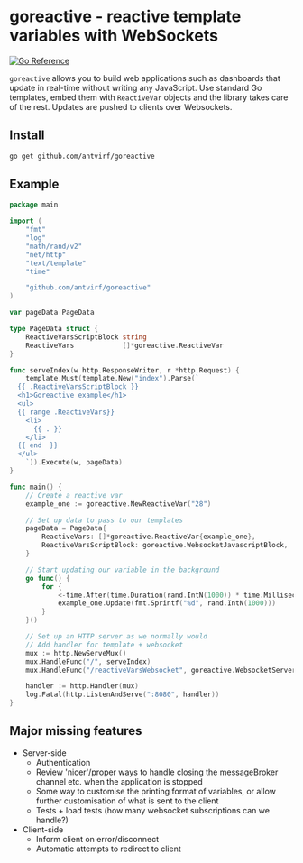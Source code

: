 # goreactive - reactive template variables with WebSockets

[![Go Reference](https://pkg.go.dev/badge/github.com/antvirf/goreactive.svg)](https://pkg.go.dev/github.com/antvirf/goreactive)

`goreactive` allows you to build web applications such as dashboards that update in real-time without writing any JavaScript. Use standard Go templates, embed them with `ReactiveVar` objects and the library takes care of the rest. Updates are pushed to clients over Websockets.


## Install

```bash
go get github.com/antvirf/goreactive
```

## Example

```go
package main

import (
	"fmt"
	"log"
	"math/rand/v2"
	"net/http"
	"text/template"
	"time"

	"github.com/antvirf/goreactive"
)

var pageData PageData

type PageData struct {
	ReactiveVarsScriptBlock string
	ReactiveVars            []*goreactive.ReactiveVar
}

func serveIndex(w http.ResponseWriter, r *http.Request) {
	template.Must(template.New("index").Parse(`
  {{ .ReactiveVarsScriptBlock }}
  <h1>Goreactive example</h1>
  <ul>
  {{ range .ReactiveVars}}
    <li>
      {{ . }}
    </li>
  {{ end  }}
  </ul>
    `)).Execute(w, pageData)
}

func main() {
	// Create a reactive var
	example_one := goreactive.NewReactiveVar("28")

	// Set up data to pass to our templates
	pageData = PageData{
		ReactiveVars: []*goreactive.ReactiveVar{example_one},
		ReactiveVarsScriptBlock: goreactive.WebsocketJavascriptBlock,
	}

	// Start updating our variable in the background
	go func() {
		for {
			<-time.After(time.Duration(rand.IntN(1000)) * time.Millisecond)
			example_one.Update(fmt.Sprintf("%d", rand.IntN(1000)))
		}
	}()

	// Set up an HTTP server as we normally would
	// Add handler for template + websocket
	mux := http.NewServeMux()
	mux.HandleFunc("/", serveIndex)
	mux.HandleFunc("/reactiveVarsWebsocket", goreactive.WebsocketServerHandler)

	handler := http.Handler(mux)
	log.Fatal(http.ListenAndServe(":8080", handler))
}
```

## Major missing features

- Server-side
  - Authentication
  - Review 'nicer'/proper ways to handle closing the messageBroker channel etc. when the application is stopped
  - Some way to customise the printing format of variables, or allow further customisation of what is sent to the client
  - Tests + load tests (how many websocket subscriptions can we handle?)
- Client-side
  - Inform client on error/disconnect
  - Automatic attempts to redirect to client

